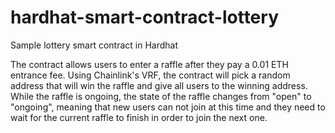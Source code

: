 # hardhat-smart-contract-lottery
Sample lottery smart contract in Hardhat

The contract allows users to enter a raffle after they pay a 0.01 ETH entrance fee.
Using Chainlink's VRF, the contract will pick a random address that will win the raffle and give all users to the winning address.
While the raffle is ongoing, the state of the raffle changes from "open" to "ongoing", meaning that new users can not join at this time and they need to wait for the current raffle to finish in order to join the next one.
